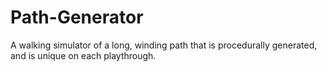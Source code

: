 # Path-Generator
A walking simulator of a long, winding path that is procedurally generated, and is unique on each playthrough.
